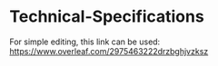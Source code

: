 # Technical-Specifications
For simple editing, this link can be used: https://www.overleaf.com/2975463222drzbghjvzksz
